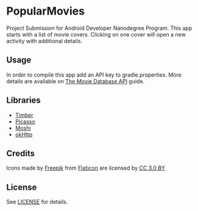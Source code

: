 # PopularMovies
Project Submission for Android Developer Nanodegree Program.
This app starts with a list of movie covers. Clicking on one cover will open a new activity with additional details.

## Usage
In order to compile this app add an API key to gradle.properties. More details are available on [The Movie Database API](https://developers.themoviedb.org/3/) guide.

## Libraries
* [Timber](https://github.com/JakeWharton/timber)
* [Picasso](http://square.github.io/picasso/)
* [Moshi](https://github.com/square/moshi)
* [okHttp](http://square.github.io/okhttp/)

## Credits
Icons made by [Freepik](http://www.freepik.com) from [Flaticon](www.flaticon.com) are licensed by [CC 3.0 BY](http://creativecommons.org/licenses/by/3.0/)

## License
See [LICENSE](./LICENSE) for details.
